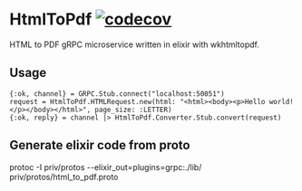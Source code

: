 # HtmlToPdf [![codecov](https://codecov.io/gh/michaelst/html-to-pdf/branch/master/graph/badge.svg)](https://codecov.io/gh/michaelst/html-to-pdf)

HTML to PDF gRPC microservice written in elixir with wkhtmltopdf.

## Usage

```
{:ok, channel} = GRPC.Stub.connect("localhost:50051")
request = HtmlToPdf.HTMLRequest.new(html: "<html><body><p>Hello world!</p></body></html>", page_size: :LETTER)
{:ok, reply} = channel |> HtmlToPdf.Converter.Stub.convert(request)
```

## Generate elixir code from proto

protoc -I priv/protos --elixir_out=plugins=grpc:./lib/ priv/protos/html_to_pdf.proto